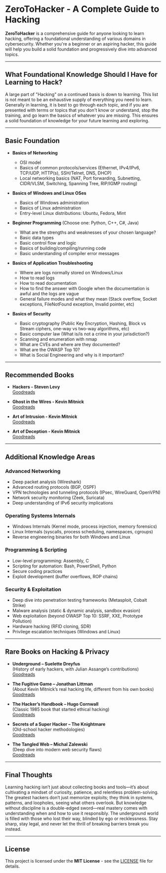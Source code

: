 # ZeroToHacker - A Complete Guide to Hacking

**ZeroToHacker** is a comprehensive guide for anyone looking to learn hacking, offering a foundational understanding of various domains in cybersecurity. Whether you're a beginner or an aspiring hacker, this guide will help you build a solid foundation and progressively dive into advanced topics.

---

## What Foundational Knowledge Should I Have for Learning to Hack?

A large part of "Hacking" on a continued basis is down to learning. This list is not meant to be an exhaustive supply of everything you need to learn. Generally in learning, it is best to go through each topic, and if you are presented with terms or topics that you don't know or understand, stop the training, and go learn the basics of whatever you are missing. This ensures a solid foundation of knowledge for your future learning and exploring.

---

## Basic Foundation

- **Basics of Networking**
  - OSI model
  - Basics of common protocols/services (Ethernet, IPv4/IPv6, TCP/UDP, HTTP(s), SSH/Telnet, DNS, DHCP)
  - Local networking basics (NAT, Port forwarding, Subnetting, CIDR/VLSM, Switching, Spanning Tree, RIP/IGMP routing)
  
- **Basics of Windows and Linux OSes**
  - Basics of Windows administration
  - Basics of Linux administration
  - Entry-level Linux distributions: Ubuntu, Fedora, Mint
  
- **Beginner Programming** (Choose one: Python, C++, C#, Java)
  - What are the strengths and weaknesses of your chosen language?
  - Basic data types
  - Basic control flow and logic
  - Basics of building/compiling/running code
  - Basic understanding of compiler error messages
  
- **Basics of Application Troubleshooting**
  - Where are logs normally stored on Windows/Linux
  - How to read logs
  - How to read documentation
  - How to find the answer with Google when the documentation is awful and the logs are vague
  - General failure modes and what they mean (Stack overflow, Socket exceptions, FileNotFound exception, Invalid pointer, etc)
  
- **Basics of Security**
  - Basic cryptography (Public Key Encryption, Hashing, Block vs Stream ciphers, one-way vs two-way algorithms, etc)
  - Basic computer law (What is/is not a crime in your jurisdiction?)
  - Scanning and enumeration with nmap
  - What are CVEs and where are they documented?
  - What are the OWASP Top 10?
  - What is Social Engineering and why is it important?

---

## Recommended Books

- **Hackers - Steven Levy**  
  [Goodreads](https://www.goodreads.com/book/show/56829.Hackers)

- **Ghost in the Wires - Kevin Mitnick**  
  [Goodreads](https://www.goodreads.com/book/show/10256723-ghost-in-the-wires)

- **Art of Intrusion - Kevin Mitnick**  
  [Goodreads](https://www.goodreads.com/book/show/18159.The_Art_of_Intrusion)

- **Art of Deception - Kevin Mitnick**  
  [Goodreads](https://www.goodreads.com/book/show/18160.The_Art_of_Deception)

---

## Additional Knowledge Areas

### Advanced Networking

- Deep packet analysis (Wireshark)
- Advanced routing protocols (BGP, OSPF)
- VPN technologies and tunneling protocols (IPsec, WireGuard, OpenVPN)
- Network security monitoring (Zeek, Suricata)
- Deep understanding of IPv6 security implications

### Operating Systems Internals

- Windows Internals (Kernel mode, process injection, memory forensics)
- Linux Internals (syscalls, process scheduling, namespaces, cgroups)
- Reverse engineering binaries for both Windows and Linux

### Programming & Scripting

- Low-level programming: Assembly, C
- Scripting for automation: Bash, PowerShell, Python
- Secure coding practices
- Exploit development (buffer overflows, ROP chains)

### Security & Exploitation

- Deep dive into penetration testing frameworks (Metasploit, Cobalt Strike)
- Malware analysis (static & dynamic analysis, sandbox evasion)
- Web exploitation (beyond OWASP Top 10: SSRF, XXE, Prototype Pollution)
- Hardware hacking (RFID cloning, SDR)
- Privilege escalation techniques (Windows and Linux)

---

## Rare Books on Hacking & Privacy

- **Underground – Suelette Dreyfus**  
  (History of early hackers, with Julian Assange’s contributions)  
  [Goodreads](https://www.goodreads.com/book/show/120786.Underground)

- **The Fugitive Game – Jonathan Littman**  
  (About Kevin Mitnick’s real hacking life, different from his own books)  
  [Goodreads](https://www.goodreads.com/book/show/18157.The_Fugitive_Game)

- **The Hacker’s Handbook – Hugo Cornwall**  
  (Classic 1985 book that started ethical hacking)  
  [Goodreads](https://www.goodreads.com/book/show/18163.The_Hacker_s_Handbook)

- **Secrets of a Super Hacker – The Knightmare**  
  (Old-school hacker methodologies)  
  [Goodreads](https://www.goodreads.com/book/show/369894.Secrets_of_a_Super_Hacker)

- **The Tangled Web – Michal Zalewski**  
  (Deep dive into modern web security flaws)  
  [Goodreads](https://www.goodreads.com/book/show/11319276-the-tangled-web)

---

## Final Thoughts

Learning hacking isn’t just about collecting books and tools—it’s about cultivating a mindset of curiosity, patience, and relentless problem-solving. The greatest hackers don’t just memorize exploits; they think in systems, patterns, and loopholes, seeing what others overlook. But knowledge without discipline is a double-edged sword—real mastery comes with understanding when and how to use it responsibly. The underground world is filled with those who lost their way, blinded by ego or recklessness. Stay sharp, stay legal, and never let the thrill of breaking barriers break you instead.

---

## License

This project is licensed under the **MIT License** - see the [LICENSE](LICENSE) file for details.
